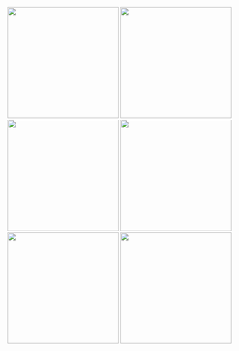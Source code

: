 <p float="left">
  <img src="/assets/README-screenshots/1" width="250" />
  <img src="/assets/README-screenshots/2" width="250" />
  <img src="/assets/README-screenshots/3" width="250" />
  <img src="/assets/README-screenshots/4" width="250" />
  <img src="/assets/README-screenshots/5" width="250" />
  <img src="/assets/README-screenshots/6" width="250" />
</p>